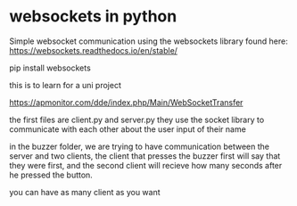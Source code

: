 # websockets in python

Simple websocket communication using the websockets library found here: https://websockets.readthedocs.io/en/stable/

pip install websockets

this is to learn for a uni project

https://apmonitor.com/dde/index.php/Main/WebSocketTransfer

the first files are client.py and server.py
they use the socket library to communicate with each other about the user input of their name

in the buzzer folder, we are trying to have communication between the server and two clients, the client that presses the buzzer first will say that they were first, and the second client will recieve how many seconds after he pressed the button.

you can have as many client as you want
